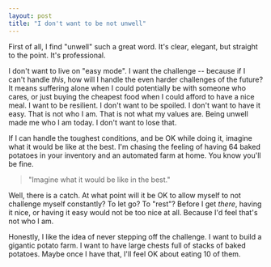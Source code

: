 ```yaml
---
layout: post
title: "I don't want to be not unwell"
---
```


First of all, I find "unwell" such a great word. It's clear, elegant, but straight to the point. It's professional.

I don't want to live on "easy mode". I want the challenge -- because if I can't handle *this*, how will I handle the even harder challenges of the future? It means suffering alone when I could potentially be with someone who cares, or just buying the cheapest food when I could afford to have a nice meal. I want to be resilient. I don't want to be spoiled. I don't want to have it easy. That is not who I am. That is not what my values are. Being unwell made me who I am today. I don't want to lose that.

If I can handle the toughest conditions, and be OK while doing it, imagine what it would be like at the best. I'm chasing the feeling of having 64 baked potatoes in your inventory and an automated farm at home. You know you'll be fine.

> "Imagine what it would be like in the best."

Well, there is a catch. At what point will it be OK to allow myself to not challenge myself constantly? To let go? To "rest"? Before I get *there*, having it nice, or having it easy would not be too nice at all. Because I'd feel that's not who I am.

Honestly, I like the idea of never stepping off the challenge. I want to build a gigantic potato farm. I want to have large chests full of stacks of baked potatoes. Maybe once I have that, I'll feel OK about eating 10 of them.